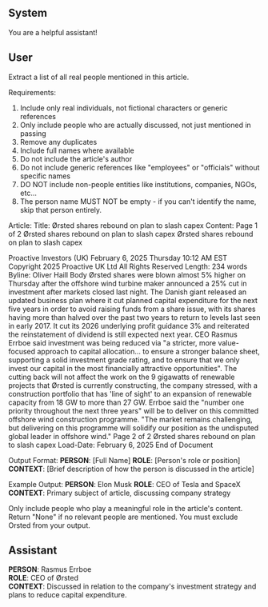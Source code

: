 ## System

You are a helpful assistant!

## User


Extract a list of all real people mentioned in this article.

Requirements:
1. Include only real individuals, not fictional characters or generic references
2. Only include people who are actually discussed, not just mentioned in passing
3. Remove any duplicates
4. Include full names where available
5. Do not include the article's author
6. Do not include generic references like "employees" or "officials" without specific names
7. DO NOT include non-people entities like institutions, companies, NGOs, etc...
8. The person name MUST NOT be empty - if you can't identify the name, skip that person entirely.

Article:
Title: Ørsted shares rebound on plan to slash capex
Content: Page 1 of 2
Ørsted shares rebound on plan to slash capex
Ørsted shares rebound on plan to slash capex
 
Proactive Investors (UK)
February 6, 2025 Thursday 10:12 AM EST
Copyright 2025 Proactive UK Ltd All Rights Reserved
Length: 234 words
Byline: Oliver Haill
Body
Ørsted shares were blown almost 5% higher on Thursday after the offshore wind turbine maker announced a 25% 
cut in investment after markets closed last night.
The Danish giant released an updated business plan where it cut planned capital expenditure for the next five years 
in order to avoid raising funds from a share issue, with its shares having more than halved over the past two years 
to return to levels last seen in early 2017.
It cut its 2026 underlying profit guidance 3% and reiterated the reinstatement of dividend is still expected next year.
CEO Rasmus Errboe said investment was being reduced via "a stricter, more value-focused approach to capital 
allocation... to ensure a stronger balance sheet, supporting a solid investment grade rating, and to ensure that we 
only invest our capital in the most financially attractive opportunities".
The cutting back will not affect the work on the 9 gigawatts of renewable projects that Ørsted is currently 
constructing, the company stressed, with a construction portfolio that has 'line of sight' to an expansion of 
renewable capacity from 18 GW to more than 27 GW.
Errboe said the "number one priority throughout the next three years" will be to deliver on this committed offshore 
wind construction programme.
"The market remains challenging, but delivering on this programme will solidify our position as the undisputed 
global leader in offshore wind."
Page 2 of 2
Ørsted shares rebound on plan to slash capex
Load-Date: February 6, 2025
End of Document

Output Format:
**PERSON**: [Full Name]
**ROLE**: [Person's role or position]
**CONTEXT**: [Brief description of how the person is discussed in the article]

Example Output:
**PERSON**: Elon Musk
**ROLE**: CEO of Tesla and SpaceX
**CONTEXT**: Primary subject of article, discussing company strategy

Only include people who play a meaningful role in the article's content. Return "None" if no relevant people are mentioned.
You must exclude Orsted from your output.


## Assistant

**PERSON**: Rasmus Errboe  
**ROLE**: CEO of Ørsted  
**CONTEXT**: Discussed in relation to the company's investment strategy and plans to reduce capital expenditure.

